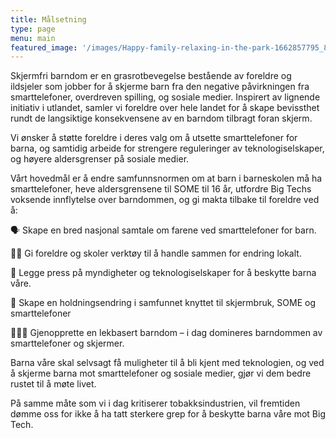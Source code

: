 ```yaml
---
title: Målsetning
type: page
menu: main
featured_image: '/images/Happy-family-relaxing-in-the-park-1662857795_8261x5508.jpeg'
---
```


Skjermfri barndom er en grasrotbevegelse bestående av foreldre og ildsjeler som jobber for å skjerme barn fra den negative påvirkningen fra smarttelefoner, overdreven spilling, og sosiale medier. Inspirert av lignende initiativ i utlandet, samler vi foreldre over hele landet for å skape bevissthet rundt de langsiktige konsekvensene av en barndom tilbragt foran skjerm.

Vi ønsker å støtte foreldre i deres valg om å utsette smarttelefoner for barna, og samtidig arbeide for strengere reguleringer av teknologiselskaper, og høyere aldersgrenser på sosiale medier.

Vårt hovedmål er å endre samfunnsnormen om at barn i barneskolen må ha smarttelefoner, heve aldersgrensene til SOME til 16 år, utfordre Big Techs voksende innflytelse over barndommen, og gi makta tilbake til foreldre ved å:

🗣️ Skape en bred nasjonal samtale om farene ved smarttelefoner for barn.

👩‍🏫 Gi foreldre og skoler verktøy til å handle sammen for endring lokalt.

👊 Legge press på myndigheter og teknologiselskaper for å beskytte barna våre.

🌱 Skape en holdningsendring i samfunnet knyttet til skjermbruk, SOME og smarttelefoner

👨‍👧‍👦  Gjenopprette en lekbasert barndom – i dag domineres barndommen av smarttelefoner og skjermer.

Barna våre skal selvsagt få muligheter til å bli kjent med teknologien, og ved å skjerme barna mot smarttelefoner og sosiale medier, gjør vi dem bedre rustet til å møte livet.

På samme måte som vi i dag kritiserer tobakksindustrien, vil fremtiden dømme oss for ikke å ha tatt sterkere grep for å beskytte barna våre mot Big Tech.
